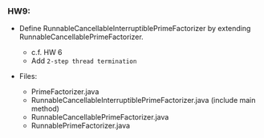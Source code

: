 ### HW9:

* Define RunnableCancellableInterruptiblePrimeFactorizer by extending RunnableCancellablePrimeFactorizer.
    * c.f. HW 6
    * Add `2-step thread termination`

* Files: 
    * PrimeFactorizer.java
    * RunnableCancellableInterruptiblePrimeFactorizer.java (include main method)
    * RunnableCancellablePrimeFactorizer.java
    * RunnablePrimeFactorizer.java